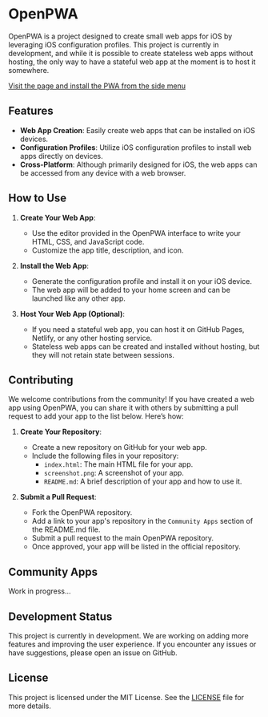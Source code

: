 # OpenPWA

OpenPWA is a project designed to create small web apps for iOS by leveraging iOS configuration profiles. This project is currently in development, and while it is possible to create stateless web apps without hosting, the only way to have a stateful web app at the moment is to host it somewhere.

[Visit the page and install the PWA from the side menu](https://tbrainrush.github.io/OpenPWA/)

## Features

- **Web App Creation**: Easily create web apps that can be installed on iOS devices.
- **Configuration Profiles**: Utilize iOS configuration profiles to install web apps directly on devices.
- **Cross-Platform**: Although primarily designed for iOS, the web apps can be accessed from any device with a web browser.

## How to Use

1. **Create Your Web App**:
   - Use the editor provided in the OpenPWA interface to write your HTML, CSS, and JavaScript code.
   - Customize the app title, description, and icon.

2. **Install the Web App**:
   - Generate the configuration profile and install it on your iOS device.
   - The web app will be added to your home screen and can be launched like any other app.

3. **Host Your Web App (Optional)**:
   - If you need a stateful web app, you can host it on GitHub Pages, Netlify, or any other hosting service.
   - Stateless web apps can be created and installed without hosting, but they will not retain state between sessions.

## Contributing

We welcome contributions from the community! If you have created a web app using OpenPWA, you can share it with others by submitting a pull request to add your app to the list below. Here’s how:

1. **Create Your Repository**:
   - Create a new repository on GitHub for your web app.
   - Include the following files in your repository:
     - `index.html`: The main HTML file for your app.
     - `screenshot.png`: A screenshot of your app.
     - `README.md`: A brief description of your app and how to use it.

2. **Submit a Pull Request**:
   - Fork the OpenPWA repository.
   - Add a link to your app's repository in the `Community Apps` section of the README.md file.
   - Submit a pull request to the main OpenPWA repository.
   - Once approved, your app will be listed in the official repository.

## Community Apps

Work in progress...

## Development Status

This project is currently in development. We are working on adding more features and improving the user experience. If you encounter any issues or have suggestions, please open an issue on GitHub.

## License

This project is licensed under the MIT License. See the [LICENSE](LICENSE) file for more details.
